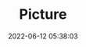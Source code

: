 ---
weight: 1
images:
- /images/edited/9.jpeg
title: Picture
date: 2022-06-12 05:38:03
tags: [luminarneo,work,ilce7m3]
---